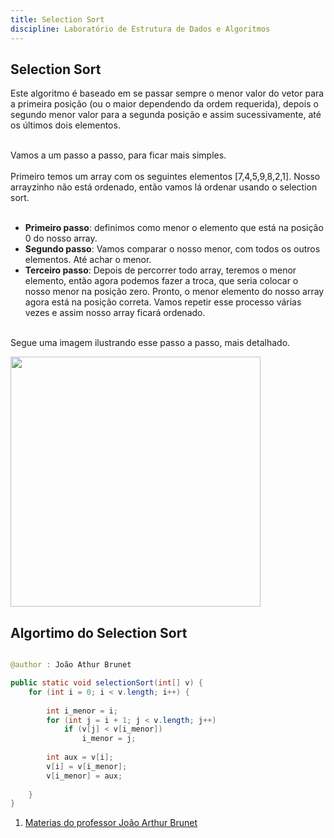 ```yaml
---
title: Selection Sort
discipline: Laboratório de Estrutura de Dados e Algoritmos 
---
```


## Selection Sort 

Este algoritmo é baseado em se passar sempre o menor valor do vetor para a primeira posição (ou o maior dependendo da ordem requerida), depois o segundo menor valor para a segunda posição e assim sucessivamente, até os últimos dois elementos.

<br>
Vamos a um passo a passo, para ficar mais simples. 
<br><br>
Primeiro temos um array com os seguintes elementos [7,4,5,9,8,2,1]. Nosso arrayzinho não está ordenado, então vamos lá ordenar usando o selection sort. 
<br> <br>

- **Primeiro passo**: definimos como menor o elemento que está na posição 0 do nosso array.
- **Segundo passo**: Vamos comparar o nosso menor, com todos os outros elementos. Até achar o menor. 
- **Terceiro passo**: Depois de percorrer todo array, teremos o menor elemento, então agora podemos fazer a troca, que seria colocar o nosso menor na posição zero. Pronto, o menor elemento do nosso array agora está na posição correta. Vamos repetir esse processo várias vezes e assim nosso array ficará ordenado.
<br><br>

Segue uma imagem ilustrando esse passo a passo, mais detalhado.

<img src ="https://i.stack.imgur.com/5ai2E.jpg" widht="600" height="400">


## Algortimo do Selection Sort 

```java

@author : João Athur Brunet

public static void selectionSort(int[] v) {	
	for (int i = 0; i < v.length; i++) {
		
		int i_menor = i;
		for (int j = i + 1; j < v.length; j++)
			if (v[j] < v[i_menor])
				i_menor = j;
		
		int aux = v[i];
		v[i] = v[i_menor];
		v[i_menor] = aux;
	
	}		
}

```

1. <a href= "https://joaoarthurbm.github.io/eda/posts/insertion-sort/" target= "_blank" > Materias do professor João Arthur Brunet </a>

